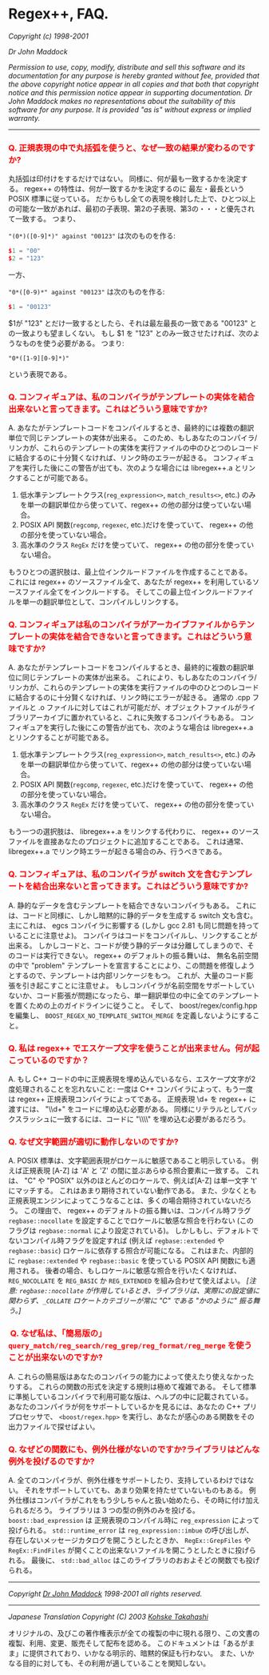 # Regex++, FAQ.

*Copyright (c) 1998-2001*

*Dr John Maddock*

*Permission to use, copy, modify, distribute and sell this software and its documentation for any purpose is hereby granted without fee, provided that the above copyright notice appear in all copies and that both that copyright notice and this permission notice appear in supporting documentation.
Dr John Maddock makes no representations about the suitability of this software for any purpose.
It is provided "as is" without express or implied warranty.*

---

### <font color="#FF0000">Q. 正規表現の中で丸括弧を使うと、なぜ一致の結果が変わるのですか? </font>

丸括弧は印付けをするだけではない。
同様に、何が最も一致するかを決定する。
regex++ の特性は、何が一致するかを決定するのに 最左・最長という POSIX 標準に従っている。
だからもし全ての表現を検討した上で、ひとつ以上の可能な一致があれば、最初の子表現、第2の子表現、第3の・・・と優先されて一致する。
つまり、

`"(0*)([0-9]*)" against "00123"` は次のものを作る:

```cpp
$1 = "00"
$2 = "123"
```

一方、

`"0*([0-9)*" against "00123"` は次のものを作る:

```cpp
$1 = "00123"
```

$1が "123" とだけ一致するとしたら、それは最左最長の一致である "00123" との一致よりも望ましくない。
もし $1 を "123" とのみ一致させたければ、次のようなものを使う必要がある。
つまり:

`"0*([1-9][0-9]*)"`

という表現である。

### <font color="#FF0000">Q. コンフィギュアは、私のコンパイラがテンプレートの実体を結合出来ないと言ってきます。これはどういう意味ですか?</font>

A. あなたがテンプレートコードをコンパイルするとき、最終的には複数の翻訳単位で同じテンプレートの実体が出来る。
このため、もしあなたのコンパイラ/リンカが、これらのテンプレートの実体を実行ファイルの中のひとつのレコードに結合するのに十分賢くなければ、リンク時のエラーが起きる。
コンフィギュアを実行した後にこの警告が出ても、次のような場合には libregex++.a とリンクすることが可能である。

1. 低水準テンプレートクラス(`reg_expression<>`, `match_results<>`, etc.) のみを単一の翻訳単位から使っていて、regex++ の他の部分は使っていない場合。
2. POSIX API 関数(`regcomp`, `regexec`, etc.)だけを使っていて、 regex++ の他の部分を使っていない場合。
3. 高水準のクラス `RegEx` だけを使っていて、 regex++ の他の部分を使っていない場合。

もうひとつの選択肢は、最上位インクルードファイルを作成することである。
これには regex++ のソースファイル全て、あなたが regex++ を利用しているソースファイル全てをインクルードする。
そしてこの最上位インクルードファイルを単一の翻訳単位として、コンパイルしリンクする。

### <font color="#FF0000">Q. コンフィギュアは私のコンパイラがアーカイブファイルからテンプレートの実体を結合できないと言ってきます。これはどういう意味ですか?</font>

A. あなたがテンプレートコードをコンパイルするとき、最終的に複数の翻訳単位に同じテンプレートの実体が出来る。
これにより、もしあなたのコンパイラ/リンカが、これらのテンプレートの実体を実行ファイルの中のひとつのレコードに結合するのに十分賢くなければ、リンク時にエラーが起きる。
通常の .cpp ファイルと .o ファイルに対してはこれが可能だが、オブジェクトファイルがライブラリアーカイブに置かれていると、これに失敗するコンパイラもある。
コンフィギュアを実行した後にこの警告が出ても、次のような場合は libregex++.a とリンクすることが可能である。

1. 低水準テンプレートクラス(`reg_expression<>`, `match_results<>`, etc.) のみを単一の翻訳単位から使っていて、regex++ の他の部分は使っていない場合。
2. POSIX API 関数(`regcomp`, `regexec`, etc.)だけを使っていて、 regex++ の他の部分を使っていない場合。
3. 高水準のクラス `RegEx` だけを使っていて、 regex++ の他の部分を使っていない場合。

もう一つの選択肢は、 libregex++.a をリンクする代わりに、 regex++ のソースファイルを直接あなたのプロジェクトに追加することである。
これは通常、 libregex++.a でリンク時エラーが起きる場合のみ、行うべきである。

### <font color="#FF0000">Q. コンフィギュアは、私のコンパイラが switch 文を含むテンプレートを結合出来ないと言ってきます。これはどういう意味ですか?</font>

A. 静的なデータを含むテンプレートを結合できないコンパイラもある。
これには、コードと同様に、しかし暗黙的に静的データを生成する switch 文も含む。
主にこれは、 egcs コンパイラに影響する (しかし gcc 2.81 も同じ問題を持っていることに注意せよ)。
コンパイラはコードをコンパイルし、リンクすることが出来る。
しかしコードと、コードが使う静的データは分離してしまうので、そのコードは実行できない。
regex++ のデフォルトの振る舞いは、 無名名前空間の中で "problem" テンプレートを宣言することにより、この問題を修復しようとするので、テンプレートは内部リンケージをもつ。
これが、大量のコード膨張を引き起こすことに注意せよ。
もしコンパイラが名前空間をサポートしていないか、コード膨張が問題になったら、単一翻訳単位の中に全てのテンプレートを置くための上のガイドラインに従うこと。
そして、 boost/regex/config.hpp を編集し、 `BOOST_REGEX_NO_TEMPLATE_SWITCH_MERGE` を定義しないようにすること。

### <font color="#FF0000">Q. 私は regex++ でエスケープ文字を使うことが出来ません。何が起こっているのですか？</font>

A. もし C++ コードの中に正規表現を埋め込んでいるなら、エスケープ文字が2度処理されることを忘れないこと: 一度は C++ コンパイラによって、もう一度は regex++ 正規表現コンパイラによってである。
正規表現 \\d+ を regex++ に渡すには、 "\\\\d+" をコードに埋め込む必要がある。
同様にリテラルとしてバックスラッシュに一致するには、コードに "\\\\\\\\" を埋め込む必要があるだろう。

### <font color="#FF0000">Q. なぜ文字範囲が適切に動作しないのですか?</font>

A. POSIX 標準は、文字範囲表現がロケールに敏感であること明示している。
例えば正規表現 [A-Z] は 'A' と 'Z' の間に並ぶあらゆる照合要素に一致する。
これは、 "C" や "POSIX" 以外のほとんどのロケールで、例えば[A-Z] は単一文字 't' にマッチする。
これはあまり期待されていない動作である。
また、少なくとも正規表現エンジンによってこうなることは、多くの場合期待されていないだろう。
この理由で、 regex++ のデフォルトの振る舞いは、コンパイル時フラグ `regbase::nocollate` を設定することでロケールに敏感な照合を行わない (このフラグは `regbase::normal` により設定されている)。
しかしもし、デフォルトでないコンパイル時フラグを設定すれば (例えば `regbase::extended` や `regbase::basic`) ロケールに依存する照合が可能になる。
これはまた、内部的に `regbase::extended` や `regbase::basic` を使っている POSIX API 関数にも適用される。
後者の場合、もしロケールに敏感な照合を行いたくなければ、 `REG_NOCOLLATE` を `REG_BASIC` か `REG_EXTENDED` を組み合わせて使えばよい。
*[注意: `regbase::nocollate` が作用しているとき、ライブラリは、実際にの設定値に関わらず、`_COLLATE` ロケートカテゴリーが常に "C" である "かのように" 振る舞う。]*

### <font color="#FF0000">&nbsp;Q. なぜ私は、「簡易版の」 `query_match/reg_search/reg_grep/reg_format/reg_merge` を使うことが出来ないのですか?</font>

A. これらの簡易版はあなたのコンパイラの能力によって使えたり使えなかったりする。
これらの関数の形式を決定する規則は極めて複雑である。
そして標準に準拠しているコンパイラで利用可能な版は、ヘルプの中に記載されている。
あなたのコンパイラが何をサポートしているかを見るには、あなたの C++ プリプロセッサで、 `<boost/regex.hpp>` を実行し、あなたが感心のある関数をその出力ファイルで探せばよい。

### <font color="#FF0000">Q. なぜどの関数にも、例外仕様がないのですか?ライブラリはどんな例外を投げるのですか?</font>

A. 全てのコンパイラが、例外仕様をサポートしたり、支持しているわけではない。
それをサポートしていても、あまり効果を持たせていないものもある。
例外仕様はコンパイラがこれをもう少しちゃんと扱い始めたら、その時に付け加えられるだろう。
ライブラリは 3 つの型の例外のみを投げる。
`boost::bad_expression` は 正規表現のコンパイル時に `reg_expression` によって投げられる。
`std::runtime_error` は `reg_expression::imbue` の呼び出しが、存在しないメッセージカタログを開こうとしたときか、 `RegEx::GrepFiles` や `RegEx::FindFiles` が開くことの出来ないファイルを開こうとしたときに投げられる。
最後に、 `std::bad_alloc` はこのライブラリのおおよそどの関数でも投げられる。

---

*Copyright* [*Dr John Maddock*](mailto:John_Maddock@compuserve.com) *1998-2001 all rights reserved.*

---

*Japanese Translation Copyright (C) 2003 [Kohske Takahashi](mailto:k_takahashi@cppll.jp)*

オリジナルの、及びこの著作権表示が全ての複製の中に現れる限り、この文書の複製、利用、変更、販売そして配布を認める。
このドキュメントは「あるがまま」に提供されており、いかなる明示的、暗黙的保証も行わない。
また、いかなる目的に対しても、その利用が適していることを関知しない。

